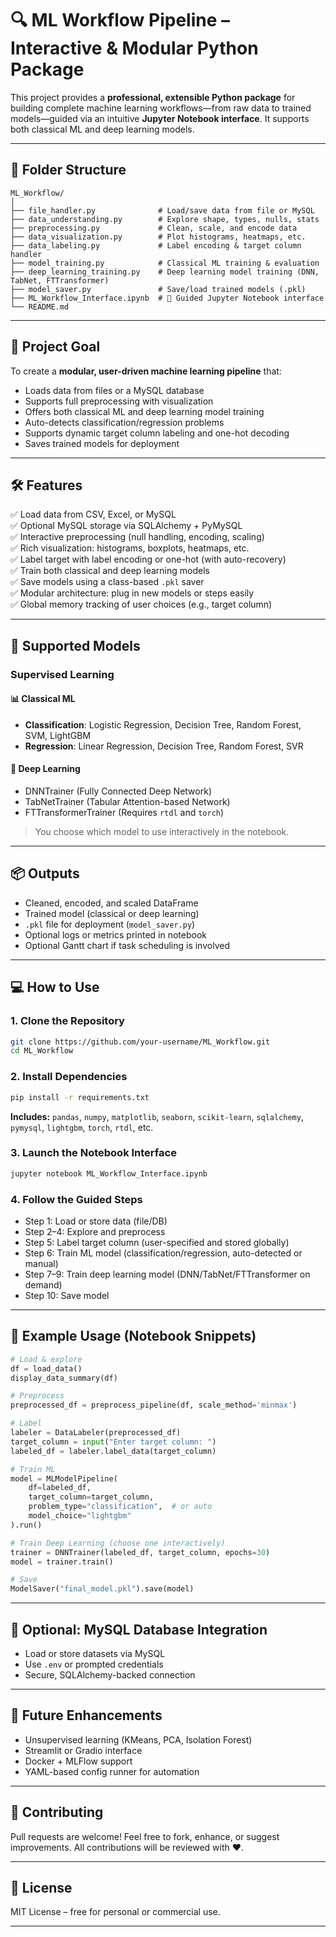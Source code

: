 # 🔍 ML Workflow Pipeline – Interactive & Modular Python Package

This project provides a **professional, extensible Python package** for building complete machine learning workflows—from raw data to trained models—guided via an intuitive **Jupyter Notebook interface**. It supports both classical ML and deep learning models.

---

## 📁 Folder Structure

```
ML_Workflow/
│
├── file_handler.py              # Load/save data from file or MySQL
├── data_understanding.py        # Explore shape, types, nulls, stats
├── preprocessing.py             # Clean, scale, and encode data
├── data_visualization.py        # Plot histograms, heatmaps, etc.
├── data_labeling.py             # Label encoding & target column handler
├── model_training.py            # Classical ML training & evaluation
├── deep_learning_training.py    # Deep learning model training (DNN, TabNet, FTTransformer)
├── model_saver.py               # Save/load trained models (.pkl)
├── ML_Workflow_Interface.ipynb  # 🎯 Guided Jupyter Notebook interface
└── README.md
```

---

## 🎯 Project Goal

To create a **modular, user-driven machine learning pipeline** that:

- Loads data from files or a MySQL database  
- Supports full preprocessing with visualization  
- Offers both classical ML and deep learning model training  
- Auto-detects classification/regression problems  
- Supports dynamic target column labeling and one-hot decoding  
- Saves trained models for deployment  

---

## 🛠️ Features

✅ Load data from CSV, Excel, or MySQL  
✅ Optional MySQL storage via SQLAlchemy + PyMySQL  
✅ Interactive preprocessing (null handling, encoding, scaling)  
✅ Rich visualization: histograms, boxplots, heatmaps, etc.  
✅ Label target with label encoding or one-hot (with auto-recovery)  
✅ Train both classical and deep learning models  
✅ Save models using a class-based `.pkl` saver  
✅ Modular architecture: plug in new models or steps easily  
✅ Global memory tracking of user choices (e.g., target column)  

---

## 🤖 Supported Models

### Supervised Learning

#### 📊 Classical ML
- **Classification**: Logistic Regression, Decision Tree, Random Forest, SVM, LightGBM  
- **Regression**: Linear Regression, Decision Tree, Random Forest, SVR

#### 🧠 Deep Learning
- DNNTrainer (Fully Connected Deep Network)  
- TabNetTrainer (Tabular Attention-based Network)  
- FTTransformerTrainer (Requires `rtdl` and `torch`)

> You choose which model to use interactively in the notebook.

---

## 📦 Outputs

- Cleaned, encoded, and scaled DataFrame
- Trained model (classical or deep learning)
- `.pkl` file for deployment (`model_saver.py`)
- Optional logs or metrics printed in notebook
- Optional Gantt chart if task scheduling is involved

---

## 💻 How to Use

### 1. Clone the Repository

```bash
git clone https://github.com/your-username/ML_Workflow.git
cd ML_Workflow
```

### 2. Install Dependencies

```bash
pip install -r requirements.txt
```

**Includes:** `pandas`, `numpy`, `matplotlib`, `seaborn`, `scikit-learn`, `sqlalchemy`, `pymysql`, `lightgbm`, `torch`, `rtdl`, etc.

### 3. Launch the Notebook Interface

```bash
jupyter notebook ML_Workflow_Interface.ipynb
```

### 4. Follow the Guided Steps

- Step 1: Load or store data (file/DB)  
- Step 2–4: Explore and preprocess  
- Step 5: Label target column (user-specified and stored globally)  
- Step 6: Train ML model (classification/regression, auto-detected or manual)  
- Step 7–9: Train deep learning model (DNN/TabNet/FTTransformer on demand)  
- Step 10: Save model  

---

## 🧪 Example Usage (Notebook Snippets)

```python
# Load & explore
df = load_data()
display_data_summary(df)

# Preprocess
preprocessed_df = preprocess_pipeline(df, scale_method='minmax')

# Label
labeler = DataLabeler(preprocessed_df)
target_column = input("Enter target column: ")
labeled_df = labeler.label_data(target_column)

# Train ML
model = MLModelPipeline(
    df=labeled_df,
    target_column=target_column,
    problem_type="classification",  # or auto
    model_choice="lightgbm"
).run()

# Train Deep Learning (choose one interactively)
trainer = DNNTrainer(labeled_df, target_column, epochs=30)
model = trainer.train()

# Save
ModelSaver("final_model.pkl").save(model)
```

---

## 🧰 Optional: MySQL Database Integration

- Load or store datasets via MySQL
- Use `.env` or prompted credentials
- Secure, SQLAlchemy-backed connection

---

## 🚧 Future Enhancements

- Unsupervised learning (KMeans, PCA, Isolation Forest)
- Streamlit or Gradio interface
- Docker + MLFlow support
- YAML-based config runner for automation

---

## 🤝 Contributing

Pull requests are welcome! Feel free to fork, enhance, or suggest improvements. All contributions will be reviewed with ❤️.

---

## 📜 License

MIT License – free for personal or commercial use.

---



